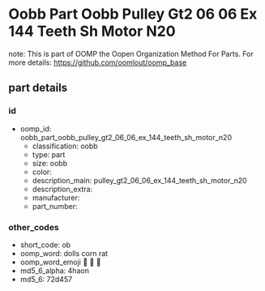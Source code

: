 # Oobb Part Oobb Pulley Gt2 06 06 Ex 144 Teeth Sh Motor N20  

note: This is part of OOMP the Oopen Organization Method For Parts. For more details: https://github.com/oomlout/oomp_base

##  part details





### id
* oomp_id: oobb_part_oobb_pulley_gt2_06_06_ex_144_teeth_sh_motor_n20
  * classification: oobb
  * type: part
  * size: oobb
  * color: 
  * description_main: pulley_gt2_06_06_ex_144_teeth_sh_motor_n20
  * description_extra: 
  * manufacturer: 
  * part_number: 

### other_codes
* short_code: ob
* oomp_word: dolls corn rat
* oomp_word_emoji :dolls: :corn: :rat:
* md5_6_alpha: 4haon
* md5_6: 72d457